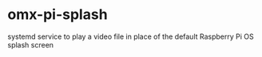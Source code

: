 # omx-pi-splash
systemd service to play a video file in place of the default Raspberry Pi OS splash screen
